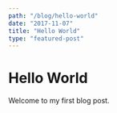```yaml
---
path: "/blog/hello-world"
date: "2017-11-07"
title: "Hello World"
type: "featured-post"
---
```


# Hello World

Welcome to my first blog post.

